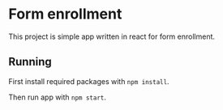 # Form enrollment

This project is simple app written in react for form enrollment.

## Running

First install required packages with `npm install`.

Then run app with `npm start`.
